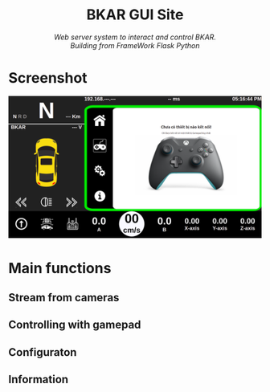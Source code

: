 <h1 align="center"><b>BKAR GUI Site</b></h1>
<p align="center"><i>Web server system to interact and control BKAR.<br>Building from FrameWork Flask Python</i></p>

# **Screenshot**
![GUI](https://github.com/BKAR-Jetson-Self-driving-vehicle/BKAR-GUI-Control/blob/main/static/images/gampad-page.png)

# **Main functions**
## Stream from cameras

## Controlling with gamepad

## Configuraton

## Information